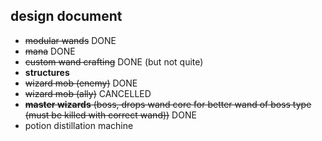 design document
-----

- ~~modular wands~~ DONE
- ~~mana~~ DONE
- ~~custom wand crafting~~ DONE (but not quite)
- **structures**
- ~~wizard mob (enemy)~~ DONE
- ~~wizard mob (ally)~~ CANCELLED
- ~~**master wizards** (boss, drops wand core for better wand of boss type (must be killed with correct wand))~~ DONE
- potion distillation machine